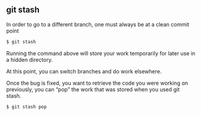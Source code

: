 ## git stash

In order to go to a different branch, one must always be at a clean commit point
```bash
$ git stash
```
Running the command above will store your work temporarily for later use in a hidden directory.

At this point, you can switch branches and do work elsewhere.

Once the bug is fixed, you want to retrieve the code you were working on previously, you can “pop” the work that was stored when you used git stash.
```bash
$ git stash pop
```
